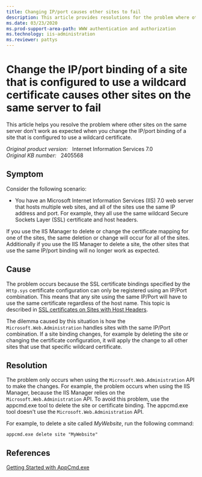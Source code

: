 ```yaml
---
title: Changing IP/port causes other sites to fail
description: This article provides resolutions for the problem where other sites on the same server don't work as expected when you change the IP/port binding of a site that is configured to use a wildcard certificate.
ms.date: 03/23/2020
ms.prod-support-area-path: WWW authentication and authorization
ms.technology: iis-administration
ms.reviewer: pattys
---
```

# Change the IP/port binding of a site that is configured to use a wildcard certificate causes other sites on the same server to fail

This article helps you resolve the problem where other sites on the same server don't work as expected when you change the IP/port binding of a site that is configured to use a wildcard certificate.

_Original product version:_ &nbsp; Internet Information Services 7.0  
_Original KB number:_ &nbsp; 2405568

## Symptom

Consider the following scenario:

- You have an Microsoft Internet Information Services (IIS) 7.0 web server that hosts multiple web sites, and all of the sites use the same IP address and port. For example, they all use the same wildcard Secure Sockets Layer (SSL) certificate and host headers.

If you use the IIS Manager to delete or change the certificate mapping for one of the sites, the same deletion or change will occur for all of the sites. Additionally if you use the IIS Manager to delete a site, the other sites that use the same IP/port binding will no longer work as expected.

## Cause

The problem occurs because the SSL certificate bindings specified by the `Http.sys` certificate configuration can only be registered using an IP/Port combination. This means that any site using the same IP/Port will have to use the same certificate regardless of the host name. This topic is described in [SSL certificates on Sites with Host Headers](https://blogs.iis.net/thomad/ssl-certificates-on-sites-with-host-headers).

The dilemma caused by this situation is how the `Microsoft.Web.Administration` handles sites with the same IP/Port combination. If a site binding changes, for example by deleting the site or changing the certificate configuration, it will apply the change to all other sites that use that specific wildcard certificate.

## Resolution

The problem only occurs when using the `Microsoft.Web.Administration` API to make the changes. For example, the problem occurs when using the IIS Manager, because the IIS Manager relies on the `Microsoft.Web.Administration` API. To avoid this problem, use the appcmd.exe tool to delete the site or certificate binding. The appcmd.exe tool doesn't use the `Microsoft.Web.Administration` API.

For example, to delete a site called *MyWebsite*, run the following  command:

```console
appcmd.exe delete site "MyWebsite"
```

## References

[Getting Started with AppCmd.exe](/iis/get-started/getting-started-with-iis/getting-started-with-appcmdexe)
